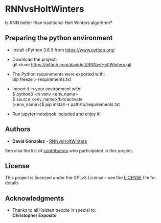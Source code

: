 # RNNvsHoltWinters
Is RNN better than traditional Holt Winters algorithm?

## Preparing the python environment

* Install cPython 3.8.5 from https://www.python.org/

* Download the project:\
git clone https://github.com/davidglt/RNNvsHoltWinters.git

* The Python requirements were exported with:\
pip freeze > requirements.txt
 
* Import it in your environment with:\
$ python3 -m venv <env_name>\
$ source <env_name>/bin/activate\
(<env_name>)$ pip install -r path/to/requirements.txt

* Run jupyter-notebook included and enjoy it!

## Authors

* **David Gonzalez** - [RNNvsHoltWinters](https://github.com/RNNvsHoltWinters)

See also the list of [contributors](https://github.com/RNNvsHoltWinters/contributors) who participated in this project.

## License

This project is licensed under the GPLv3 License - see the [LICENSE](LICENSE) file for details

## Acknowledgments

* Thanks to all Kaizten people in special to:\
**Christopher Exposito**
